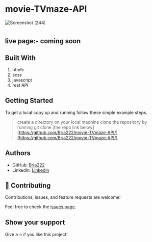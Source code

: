 # movie-TVmaze-API
![Screenshot (244)](https://user-images.githubusercontent.com/64264883/168983366-c2def21b-adf8-47a5-a214-8cbffba0a716.png)

#  
## live page:- coming soon

## Built With

1. html5
2. scss
3. javascript
4. rest API

## Getting Started

To get a local copy up and running follow these simple example steps.

> create a directory on your local machine 
> clone the repository by running git clone [the repo link below]
> [https://github.com/Bria222/movie-TVmaze-API/](https://github.com/Bria222/movie-TVmaze-API/)

## Authors

- GitHub: [Bria222](https://github.com/Bria222)
- LinkedIn: [LinkedIn](www.linkedin.com/in/brian-nyachae-b99492232)




## 🤝 Contributing

Contributions, issues, and feature requests are welcome!

Feel free to check the [issues page](../../issues/).

## Show your support

Give a ⭐️ if you like this project!
